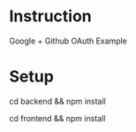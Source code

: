 # Instruction

Google + Github OAuth Example

# Setup

cd backend && npm install

cd frontend && npm install